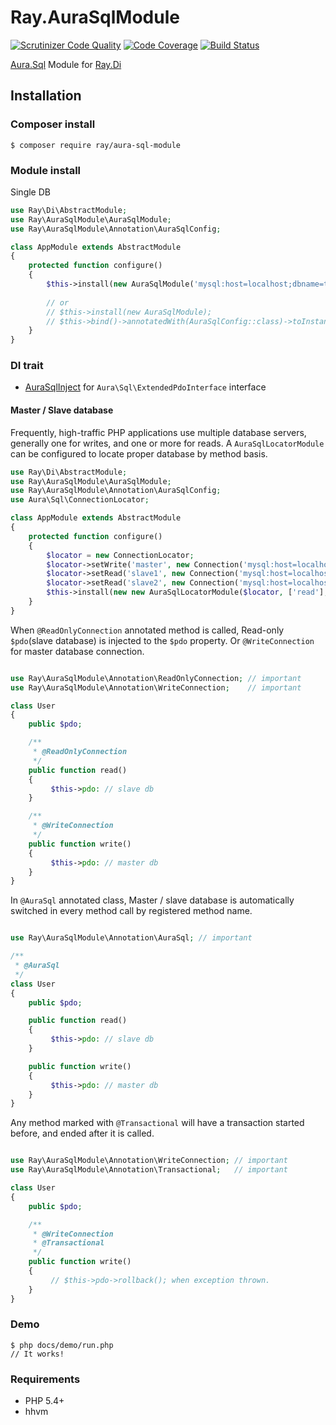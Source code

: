 # Ray.AuraSqlModule
[![Scrutinizer Code Quality](https://scrutinizer-ci.com/g/Ray-Di/Ray.AuraSqlModule/badges/quality-score.png?b=develop)](https://scrutinizer-ci.com/g/Ray-Di/Ray.AuraSqlModule/?branch=develop)
[![Code Coverage](https://scrutinizer-ci.com/g/Ray-Di/Ray.AuraSqlModule/badges/coverage.png?b=develop)](https://scrutinizer-ci.com/g/Ray-Di/Ray.AuraSqlModule/?branch=develop)
[![Build Status](https://travis-ci.org/Ray-Di/Ray.AuraSqlModule.svg?branch=master)](https://travis-ci.org/Ray-Di/Ray.AuraSqlModule)

[Aura.Sql](https://github.com/auraphp/Aura.Sql) Module for [Ray.Di](https://github.com/koriym/Ray.Di)

## Installation

### Composer install

    $ composer require ray/aura-sql-module
 
### Module install

Single DB
```php
use Ray\Di\AbstractModule;
use Ray\AuraSqlModule\AuraSqlModule;
use Ray\AuraSqlModule\Annotation\AuraSqlConfig;

class AppModule extends AbstractModule
{
    protected function configure()
    {
        $this->install(new AuraSqlModule('mysql:host=localhost;dbname=test', 'username', 'password');
        
        // or
        // $this->install(new AuraSqlModule);
        // $this->bind()->annotatedWith(AuraSqlConfig::class)->toInstance([$dsn ,$user ,$password]);
    }
}
```
### DI trait

 * [AuraSqlInject](https://github.com/Ray-DI/Ray.AuraSqlModule/blob/master/src/AuraSqlInject.php) for `Aura\Sql\ExtendedPdoInterface` interface
 

#### Master / Slave database

Frequently, high-traffic PHP applications use multiple database servers, generally one for writes, and one or more for reads.
A `AuraSqlLocatorModule` can be configured to locate proper database by method basis.

```php
use Ray\Di\AbstractModule;
use Ray\AuraSqlModule\AuraSqlModule;
use Ray\AuraSqlModule\Annotation\AuraSqlConfig;
use Aura\Sql\ConnectionLocator;

class AppModule extends AbstractModule
{
    protected function configure()
    {
        $locator = new ConnectionLocator;
        $locator->setWrite('master', new Connection('mysql:host=localhost;dbname=master', 'username', 'password'));
        $locator->setRead('slave1', new Connection('mysql:host=localhost;dbname=slave1', 'username', 'password'));
        $locator->setRead('slave2', new Connection('mysql:host=localhost;dbname=slave2', 'username', 'password'));
        $this->install(new new AuraSqlLocatorModule($locator, ['read'], ['create', 'update', 'delete']);
    }
}

```

When `@ReadOnlyConnection` annotated method is called, Read-only `$pdo`(slave database) is injected to the `$pdo` property. Or `@WriteConnection` for master database connection.

```php

use Ray\AuraSqlModule\Annotation\ReadOnlyConnection; // important
use Ray\AuraSqlModule\Annotation\WriteConnection;    // important

class User
{
    public $pdo;

    /**
     * @ReadOnlyConnection
     */
    public function read()
    {
         $this->pdo: // slave db
    }

    /**
     * @WriteConnection
     */
    public function write()
    {
         $this->pdo: // master db
    }
}
```

In `@AuraSql` annotated class, Master / slave database is automatically switched in every method call by registered method name.

```php

use Ray\AuraSqlModule\Annotation\AuraSql; // important

/**
 * @AuraSql
 */
class User
{
    public $pdo;

    public function read()
    {
         $this->pdo: // slave db
    }

    public function write()
    {
         $this->pdo: // master db
    }
}
```

Any method marked with `@Transactional` will have a transaction started before, and ended after it is called.

```php

use Ray\AuraSqlModule\Annotation\WriteConnection; // important
use Ray\AuraSqlModule\Annotation\Transactional;   // important

class User
{
    public $pdo;

    /**
     * @WriteConnection
     * @Transactional
     */
    public function write()
    {
         // $this->pdo->rollback(); when exception thrown.
    }
}
```
### Demo

    $ php docs/demo/run.php
    // It works!

### Requirements

 * PHP 5.4+
 * hhvm
 
